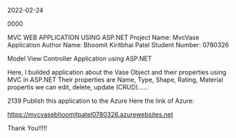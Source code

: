 2022-02-24

0000

MVC WEB APPLICATION USING ASP.NET
Project Name: MvcVase Application
Author Name: Bhoomit Kiritbhai Patel
Student Number: 0780326

Model View Controller Application using ASP.NET 

Here, I builded application about the Vase Object and their properties using MVC in ASP.NET
Their properties are Name, Type, Shape, Rating, Material propertis we can edit, delete, update (CRUD)...... 


2139
Publish this application to the Azure
Here the link of Azure:

https://mvcvasebhoomitpatel0780326.azurewebsites.net

Thank You!!!!!

